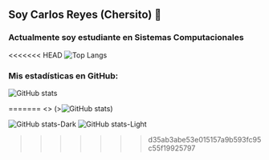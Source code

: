 ## Soy Carlos Reyes (Chersito) 👋
###  Actualmente soy estudiante en Sistemas Computacionales 

<<<<<<< HEAD
![Top Langs](https://github-readme-stats.vercel.app/api/top-langs/?username=Chersito&hide_progress=true&theme=transparent)

### Mis estadísticas en GitHub:
![GitHub stats](https://github-readme-stats.vercel.app/api?username=Chersito&show_icons=true&theme=transparent)


=======
<> (>![GitHub stats](https://github-readme-stats.vercel.app/api?username=Chersito&show_icons=true&theme=transparent))

![GitHub stats-Dark](https://github-readme-stats.vercel.app/api?username=Chersito&show_icons=true&theme=dark#gh-dark-mode-only)
![GitHub stats-Light](https://github-readme-stats.vercel.app/api?username=Chersito&show_icons=true&theme=default#gh-light-mode-only)
>>>>>>> d35ab3abe53e015157a9b593fc95c55f19925797
